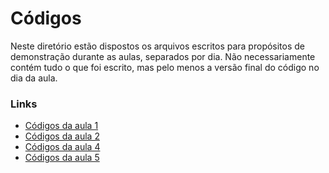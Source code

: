 # Códigos

Neste diretório estão dispostos os arquivos escritos para propósitos de demonstração durante as aulas, separados por dia. Não necessariamente contém tudo o que foi escrito, mas pelo menos a versão final do código no dia da aula.

### Links
- [Códigos da aula 1](./aula1)
- [Códigos da aula 2](./aula2)
- [Códigos da aula 4](./aula4)
- [Códigos da aula 5](./aula5)
